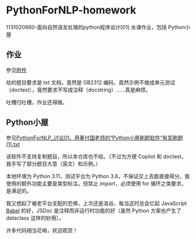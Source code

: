 # PythonForNLP-homework
1131020660-面向自然语言处理的python程序设计\[01\] 水课作业，包括 Python小屋

## 作业

参见[附件](https://github.com/Master-Hash/PythonForNLP-homework/tree/main/%E9%99%84%E4%BB%B6)

给的题目要求是 txt 文档，竟然是 GB2312 编码，竟然示例不做成单元测试（doctest），竟然要求不写成注释（docstring）……真是麻烦。

吐槽归吐槽，作业还得做。

## Python小屋

参见[PythonForNLP_讨论01、用董付国老师的“Python小屋刷题软件”有奖刷题(1).txt](https://github.com/Master-Hash/PythonForNLP-homework/blob/main/%E9%99%84%E4%BB%B6/PythonForNLP_%E8%AE%A8%E8%AE%BA01%E3%80%81%E7%94%A8%E8%91%A3%E4%BB%98%E5%9B%BD%E8%80%81%E5%B8%88%E7%9A%84%E2%80%9CPython%E5%B0%8F%E5%B1%8B%E5%88%B7%E9%A2%98%E8%BD%AF%E4%BB%B6%E2%80%9D%E6%9C%89%E5%A5%96%E5%88%B7%E9%A2%98(1).txt)

该软件不支持复制题目，所以本仓库也不给。（不过为方便 Copilot 和 doctest，我手写了部分题目大意（英文）和示例。）

本地环境为 Python 3.11，测试平台为 Python 3.8，不保证交上去能直接得分。我使用的额外功能主要是类型标注。但禁止 import，必须使用 for 循环之类要求，是满足的。

我又想起了被老平台支配的恐惧，上次还是洛谷，每当这时总会忆起 JavaScript [Babel](https://babeljs.io/) 的好，JSDoc 是注释而非运行时功能的好（虽然 Python 方案也产生了 dataclass 这样的妙用）。

许多代码相当花哨，欢迎观赏！
